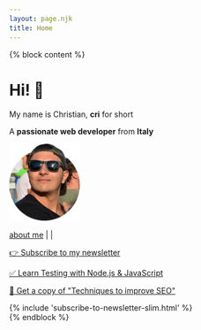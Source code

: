 ```yaml
---
layout: page.njk
title: Home
---
```


{% block content %}
<div class="flex">
  <div class="half">
    <h1 class="no-anchor no-mt"><b>Hi!</b> 👋</h1>
    <p>My name is Christian, <b>cri</b> for short</p>
    <p>A <b>passionate web developer</b> from <b>Italy</b></p>
  </div>
  <div class="half">
    <div class="cf">
      <a href="/about" class="no-underline track-home-about-image">
        <img class="avatar-image no-shadow" alt="me with sunglasses" src="/assets/images/cf4.png"/>
      </a>
      <p>
        <a href="/about" class="track-home-about-link">about me</a> | <a href="https://twitter.com/christian_fei" target="_blank" class="track-home-twitter-link"><i class="icon icon-twitter"></i></a> | <a href="https://github.com/christian-fei" target="_blank" class="track-home-github-link"><i class="icon icon-github"></i></a>
      </p>
    </div>
  </div>
</div>
<div class="flex full">
  <div class="">
    <p><a href="/subscribe/" class="track-home-subscribe-newsletter"> 👉&nbsp;Subscribe to my newsletter</a></p>
    <p><a href="/learn-testing-nodejs-javascript/" class="track-home-learn-testing-nodejs-javascript">✅&nbsp;Learn Testing with Node.js & JavaScript</a></p>
    <p><a href="https://gumroad.com/l/yUhsLz" class="track-home-gumroad-techniques-seo">🚀&nbsp;Get a copy of "Techniques to improve SEO"</a></p>
  </div>
</div>
<div class="">
  {% include 'subscribe-to-newsletter-slim.html' %}
</div>
{% endblock %}
